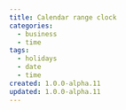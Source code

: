 ```yaml
---
title: Calendar range clock
categories:
  - business
  - time
tags:
  - holidays
  - date
  - time
created: 1.0.0-alpha.11
updated: 1.0.0-alpha.11
---
```

